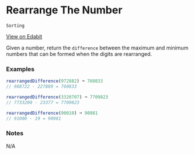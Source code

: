 # Rearrange The Number

`Sorting`

[View on Edabit](https://edabit.com/challenge/gGbtZXnfj79GaPFc8)

Given a number, return the `difference` between the maximum and minimum numbers that can be formed when the digits are rearranged.

### Examples

```js
rearrangedDifference(972882) ➞ 760833
// 988722 - 227889 = 760833

rearrangedDifference(3320707) ➞ 7709823
// 7733200 - 23377 = 7709823

rearrangedDifference(90010) ➞ 90981
// 91000 - 19 = 90981
```

### Notes

N/A
